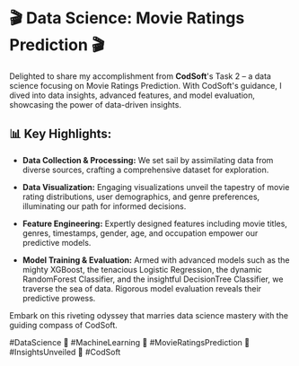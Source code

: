 # 🎬 Data Science: Movie Ratings Prediction 🎬

Delighted to share my accomplishment from **CodSoft**'s Task 2 – a data science focusing on Movie Ratings Prediction. With CodSoft's guidance, I dived into data insights, advanced features, and model evaluation, showcasing the power of data-driven insights.

## 📊 Key Highlights:

- **Data Collection & Processing:** We set sail by assimilating data from diverse sources, crafting a comprehensive dataset for exploration.

- **Data Visualization:** Engaging visualizations unveil the tapestry of movie rating distributions, user demographics, and genre preferences, illuminating our path for informed decisions.

- **Feature Engineering:** Expertly designed features including movie titles, genres, timestamps, gender, age, and occupation empower our predictive models.

- **Model Training & Evaluation:** Armed with advanced models such as the mighty XGBoost, the tenacious Logistic Regression, the dynamic RandomForest Classifier, and the insightful DecisionTree Classifier, we traverse the sea of data. Rigorous model evaluation reveals their predictive prowess.

Embark on this riveting odyssey that marries data science mastery with the guiding compass of CodSoft.

#DataScience 🎯 #MachineLearning 🧠 #MovieRatingsPrediction 🍿 #InsightsUnveiled 🌟 #CodSoft
